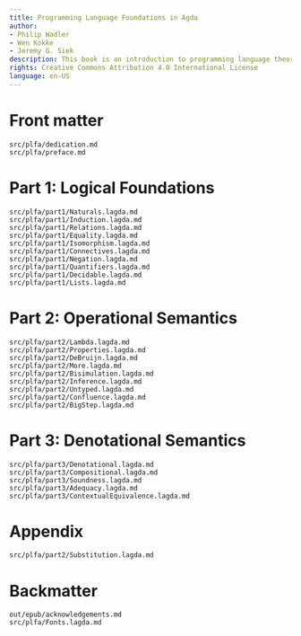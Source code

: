 ```yaml
---
title: Programming Language Foundations in Agda
author:
- Philip Wadler
- Wen Kokke
- Jeremy G. Siek
description: This book is an introduction to programming language theory using the proof assistant Agda.
rights: Creative Commons Attribution 4.0 International License
language: en-US
---
```


# Front matter

``` {.include shift-heading-level-by=1}
src/plfa/dedication.md
src/plfa/preface.md
```

# Part 1: Logical Foundations

``` {.include shift-heading-level-by=1}
src/plfa/part1/Naturals.lagda.md
src/plfa/part1/Induction.lagda.md
src/plfa/part1/Relations.lagda.md
src/plfa/part1/Equality.lagda.md
src/plfa/part1/Isomorphism.lagda.md
src/plfa/part1/Connectives.lagda.md
src/plfa/part1/Negation.lagda.md
src/plfa/part1/Quantifiers.lagda.md
src/plfa/part1/Decidable.lagda.md
src/plfa/part1/Lists.lagda.md
```

# Part 2: Operational Semantics

``` {.include shift-heading-level-by=1}
src/plfa/part2/Lambda.lagda.md
src/plfa/part2/Properties.lagda.md
src/plfa/part2/DeBruijn.lagda.md
src/plfa/part2/More.lagda.md
src/plfa/part2/Bisimulation.lagda.md
src/plfa/part2/Inference.lagda.md
src/plfa/part2/Untyped.lagda.md
src/plfa/part2/Confluence.lagda.md
src/plfa/part2/BigStep.lagda.md
```

# Part 3: Denotational Semantics

``` {.include shift-heading-level-by=1}
src/plfa/part3/Denotational.lagda.md
src/plfa/part3/Compositional.lagda.md
src/plfa/part3/Soundness.lagda.md
src/plfa/part3/Adequacy.lagda.md
src/plfa/part3/ContextualEquivalence.lagda.md
```

# Appendix

``` {.include shift-heading-level-by=1}
src/plfa/part2/Substitution.lagda.md
```


# Backmatter

``` {.include shift-heading-level-by=1}
out/epub/acknowledgements.md
src/plfa/Fonts.lagda.md
```

<!-- TODO: include the rest of the stuff on https://plfa.github.io/ -->
